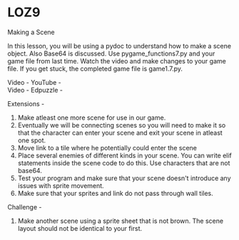 # LOZ9
Making a Scene

In this lesson, you will be using a pydoc to understand how to make a scene object.  Also Base64 is discussed.  Use pygame_functions7.py and your game file from last time.  Watch the video and make changes to your game file.  If you get stuck, the completed game file is game1.7.py.

Video - YouTube -  
Video - Edpuzzle -  

Extensions -  
1. Make atleast one more scene for use in our game.
2. Eventually we will be connecting scenes so you will need to make it so that the character can enter your scene and exit your scene in atleast one spot.
3. Move link to a tile where he potentially could enter the scene
4. Place several enemies of different kinds in your scene.  You can write elif statements inside the scene code to do this.  Use characters that are not base64.
5. Test your program and make sure that your scene doesn't introduce any issues with sprite movement.
6. Make sure that your sprites and link do not pass through wall tiles.

Challenge -  
1. Make another scene using a sprite sheet that is not brown.  The scene layout should not be identical to your first.
